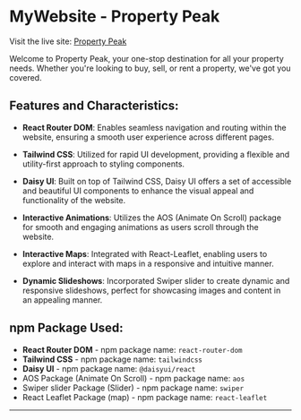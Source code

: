 # MyWebsite - Property Peak

Visit the live site: [Property Peak](https://www.mywebsite.com)

Welcome to Property Peak, your one-stop destination for all your property needs. Whether you're looking to buy, sell, or rent a property, we've got you covered.

## Features and Characteristics:

- **React Router DOM**: Enables seamless navigation and routing within the website, ensuring a smooth user experience across different pages.

- **Tailwind CSS**: Utilized for rapid UI development, providing a flexible and utility-first approach to styling components.

- **Daisy UI**: Built on top of Tailwind CSS, Daisy UI offers a set of accessible and beautiful UI components to enhance the visual appeal and functionality of the website.

- **Interactive Animations**: Utilizes the AOS (Animate On Scroll) package for smooth and engaging animations as users scroll through the website.

- **Interactive Maps**: Integrated with React-Leaflet, enabling users to explore and interact with maps in a responsive and intuitive manner.

- **Dynamic Slideshows**: Incorporated Swiper slider to create dynamic and responsive slideshows, perfect for showcasing images and content in an appealing manner.

## npm Package Used:

- **React Router DOM** - npm package name: `react-router-dom`
- **Tailwind CSS** - npm package name: `tailwindcss`
- **Daisy UI** - npm package name: `@daisyui/react`
- AOS Package (Animate On Scroll) - npm package name: `aos`
- Swiper slider Package (Slider) - npm package name: `swiper`
- React Leaflet Package (map) - npm package name: `react-leaflet`

---
